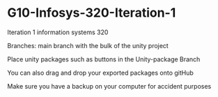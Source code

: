 # G10-Infosys-320-Iteration-1
Iteration 1 information systems 320

Branches: main branch with the bulk of the unity project


Place unity packages such as buttons in the Unity-package Branch


You can also drag and drop your exported packages onto gitHub


Make sure you have a backup on your computer for accident purposes
